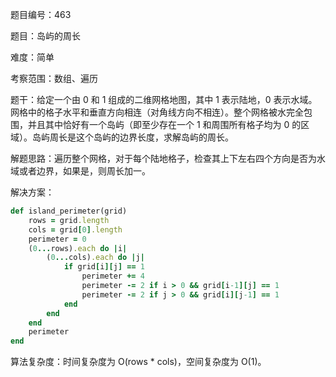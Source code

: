 题目编号：463

题目：岛屿的周长

难度：简单

考察范围：数组、遍历

题干：给定一个由 0 和 1 组成的二维网格地图，其中 1 表示陆地，0 表示水域。网格中的格子水平和垂直方向相连（对角线方向不相连）。整个网格被水完全包围，并且其中恰好有一个岛屿（即至少存在一个 1 和周围所有格子均为 0 的区域）。岛屿周长是这个岛屿的边界长度，求解岛屿的周长。

解题思路：遍历整个网格，对于每个陆地格子，检查其上下左右四个方向是否为水域或者边界，如果是，则周长加一。

解决方案：

```ruby
def island_perimeter(grid)
    rows = grid.length
    cols = grid[0].length
    perimeter = 0
    (0...rows).each do |i|
        (0...cols).each do |j|
            if grid[i][j] == 1
                perimeter += 4
                perimeter -= 2 if i > 0 && grid[i-1][j] == 1
                perimeter -= 2 if j > 0 && grid[i][j-1] == 1
            end
        end
    end
    perimeter
end
```

算法复杂度：时间复杂度为 O(rows * cols)，空间复杂度为 O(1)。